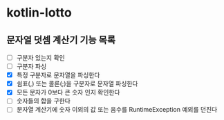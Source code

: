 # kotlin-lotto

## 문자열 덧셈 계산기 기능 목록
-[ ] 구분자 있는지 확인
-[ ] 구분자 파싱
-[x] 특정 구분자로 문자열을 파싱한다
-[x] 쉼표(,) 또는 콜론(;)을 구분자로 문자열 파싱한다 
-[x] 모든 문자가 0보다 큰 숫자 인지 확인한다
-[ ] 숫자들의 합을 구한다
-[ ] 문자열 계산기에 숫자 이외의 값 또는 음수를 RuntimeException 예외를 던진다
